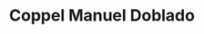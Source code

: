 ---
title: "Coppel Manuel Doblado"
url: /ciudad-manuel-doblado/coppel-manuel-doblado/
shop: grandes almacenes
---